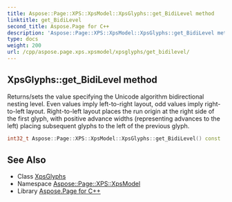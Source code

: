 ```yaml
---
title: Aspose::Page::XPS::XpsModel::XpsGlyphs::get_BidiLevel method
linktitle: get_BidiLevel
second_title: Aspose.Page for C++
description: 'Aspose::Page::XPS::XpsModel::XpsGlyphs::get_BidiLevel method. Returns/sets the value specifying the Unicode algorithm bidirectional nesting level. Even values imply left-to-right layout, odd values imply right-to-left layout. Right-to-left layout places the run origin at the right side of the first glyph, with positive advance widths (representing advances to the left) placing subsequent glyphs to the left of the previous glyph in C++.'
type: docs
weight: 200
url: /cpp/aspose.page.xps.xpsmodel/xpsglyphs/get_bidilevel/
---
```

## XpsGlyphs::get_BidiLevel method


Returns/sets the value specifying the Unicode algorithm bidirectional nesting level. Even values imply left-to-right layout, odd values imply right-to-left layout. Right-to-left layout places the run origin at the right side of the first glyph, with positive advance widths (representing advances to the left) placing subsequent glyphs to the left of the previous glyph.

```cpp
int32_t Aspose::Page::XPS::XpsModel::XpsGlyphs::get_BidiLevel() const
```

## See Also

* Class [XpsGlyphs](../)
* Namespace [Aspose::Page::XPS::XpsModel](../../)
* Library [Aspose.Page for C++](../../../)
